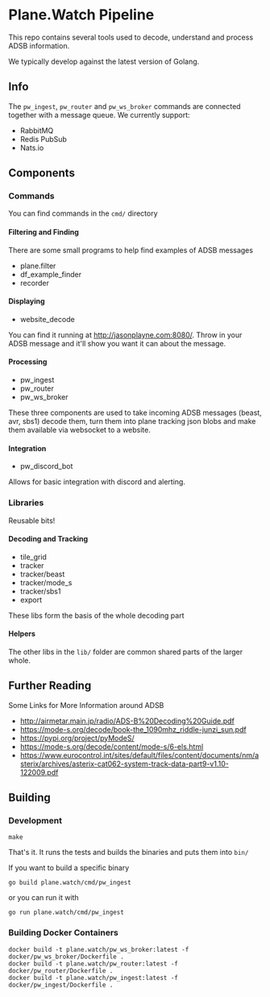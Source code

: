 # Plane.Watch Pipeline

This repo contains several tools used to decode, understand and process ADSB information.

We typically develop against the latest version of Golang.

## Info
 The `pw_ingest`, `pw_router` and `pw_ws_broker` commands are connected together with a message queue. We currently
support:
* RabbitMQ
* Redis PubSub
* Nats.io

## Components

### Commands
You can find commands in the `cmd/` directory

#### Filtering and Finding
There are some small programs to help find examples of ADSB messages

* plane.filter
* df_example_finder
* recorder

#### Displaying

* website_decode

You can find it running at http://jasonplayne.com:8080/. Throw in your ADSB message and it'll show you want it can about
the message.

#### Processing

* pw_ingest
* pw_router
* pw_ws_broker

These three components are used to take incoming ADSB messages (beast, avr, sbs1) decode them, turn them into plane
tracking json blobs and make them available via websocket to a website.

#### Integration

* pw_discord_bot

Allows for basic integration with discord and alerting.

### Libraries

Reusable bits!

#### Decoding and Tracking

* tile_grid
* tracker
* tracker/beast
* tracker/mode_s
* tracker/sbs1
* export

These libs form the basis of the whole decoding part

#### Helpers

The other libs in the `lib/` folder are common shared parts of the larger whole.

## Further Reading

Some Links for More Information around ADSB

* http://airmetar.main.jp/radio/ADS-B%20Decoding%20Guide.pdf
* https://mode-s.org/decode/book-the_1090mhz_riddle-junzi_sun.pdf
* https://pypi.org/project/pyModeS/
* https://mode-s.org/decode/content/mode-s/6-els.html
* https://www.eurocontrol.int/sites/default/files/content/documents/nm/asterix/archives/asterix-cat062-system-track-data-part9-v1.10-122009.pdf

## Building

### Development

    make

That's it. It runs the tests and builds the binaries and puts them into `bin/`

If you want to build a specific binary

    go build plane.watch/cmd/pw_ingest

or you can run it with

    go run plane.watch/cmd/pw_ingest

### Building Docker Containers

    docker build -t plane.watch/pw_ws_broker:latest -f docker/pw_ws_broker/Dockerfile .
    docker build -t plane.watch/pw_router:latest -f docker/pw_router/Dockerfile .
    docker build -t plane.watch/pw_ingest:latest -f docker/pw_ingest/Dockerfile .